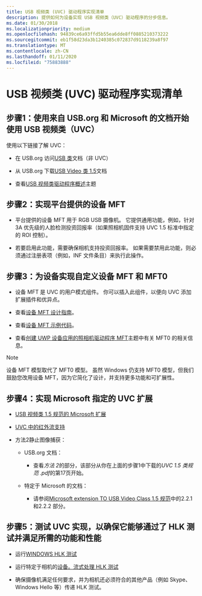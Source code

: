 ```yaml
---
title: USB 视频类 (UVC) 驱动程序实现清单
description: 提供如何为设备实现 USB 视频类（UVC）驱动程序的分步信息。
ms.date: 01/30/2018
ms.localizationpriority: medium
ms.openlocfilehash: 94839ce6a93ffd5b55ea6dde8ff0885210373222
ms.sourcegitcommit: eb1f58d23da3b1240385c072837d9118239a8f97
ms.translationtype: MT
ms.contentlocale: zh-CN
ms.lasthandoff: 01/11/2020
ms.locfileid: "75883888"
---
```

# <a name="usb-video-class-uvc-driver-implementation-checklist"></a>USB 视频类 (UVC) 驱动程序实现清单

## <a name="step-1-get-started-with-usb-video-class-uvc-using-documentation-from-usborg-and-microsoft"></a>步骤1：使用来自 USB.org 和 Microsoft 的文档开始使用 USB 视频类（UVC）

使用以下链接了解 UVC：

- 在 USB.org 访问[USB 类](https://www.usb.org/documents?search=&type%5B0%5D=55&items_per_page=50)文档（非 UVC）

- 从 USB.org 下载[USB Video 类 1.5](https://go.microsoft.com/fwlink/p/?linkid=2085170)文档

- 查看[USB 视频类驱动程序概述](https://docs.microsoft.com/windows-hardware/drivers/stream/usb-video-class-driver-overview)主题

## <a name="step-2-implement-the-platform-supplied-device-mft"></a>步骤2：实现平台提供的设备 MFT

- 平台提供的设备 MFT 用于 RGB USB 摄像机。 它提供通用功能，例如，针对3A 优先级的人脸检测投资回报率（如果照相机固件支持 UVC 1.5 标准中指定的 ROI 控制）。

- 若要启用此功能，需要确保相机支持投资回报率。 如果需要禁用此功能，则必须通过注册表项（例如，INF 文件条目）来执行此操作。

## <a name="step-3-implement-the-custom-device-mft-and-mft0-for-your-device"></a>步骤3：为设备实现自定义设备 MFT 和 MFT0

- 设备 MFT 是 UVC 的用户模式组件。 你可以插入此组件，以便向 UVC 添加扩展插件和优异点。

- 查看[设备 MFT 设计指南](https://docs.microsoft.com/windows-hardware/drivers/stream/dmft-design)。

- 查看[设备 MFT 示例代码](https://docs.microsoft.com/samples/microsoft/windows-driver-samples/driver-device-transform-sample/)。

- 查看[创建 UWP 设备应用的照相机驱动程序 MFT](https://docs.microsoft.com/windows-hardware/drivers/devapps/creating-a-camera-driver-mft)主题中有关 MFT0 的相关信息。

> [!NOTE]
> 设备 MFT 模型取代了 MFT0 模型。 虽然 Windows 仍支持 MFT0 模型，但我们鼓励您改用设备 MFT，因为它简化了设计，并支持更多功能和可扩展性。

## <a name="step-4-implement-microsoft-specified-uvc-extensions"></a>步骤4：实现 Microsoft 指定的 UVC 扩展

- [USB 视频类 1.5 规范的 Microsoft 扩展](https://docs.microsoft.com/windows-hardware/drivers/stream/uvc-extensions-1-5)

- [UVC 中的红外流支持](https://docs.microsoft.com/windows-hardware/drivers/stream/infrared-stream-support-in-uvc)

- 方法2静止图像捕获：

  - USB.org 文档：

    - 查看*方法 2*的部分，该部分从你在上面的步骤1中下载的*UVC 1.5 类规范 .pdf*的第17页开始。

  - 特定于 Microsoft 的文档：

    - 请参阅[Microsoft extension TO USB Video Class 1.5 规范](https://docs.microsoft.com/windows-hardware/drivers/stream/uvc-extensions-1-5)中的2.2.1 和2.2.2 部分。

## <a name="step-5-test-your-uvc-implementation-to-ensure-it-passes-hlk-tests-and-meets-required-functionality-and-performance"></a>步骤5：测试 UVC 实现，以确保它能够通过了 HLK 测试并满足所需的功能和性能

- 运行[WINDOWS HLK 测试](https://docs.microsoft.com/windows-hardware/drivers/)

- 运行特定于相机的[设备。流式处理 HLK 测试](https://docs.microsoft.com/windows-hardware/test/hlk/testref/device-streaming)

- 确保摄像机满足任何要求，并为相机还必须符合的其他产品（例如 Skype、Windows Hello 等）传递 HLK 测试。
